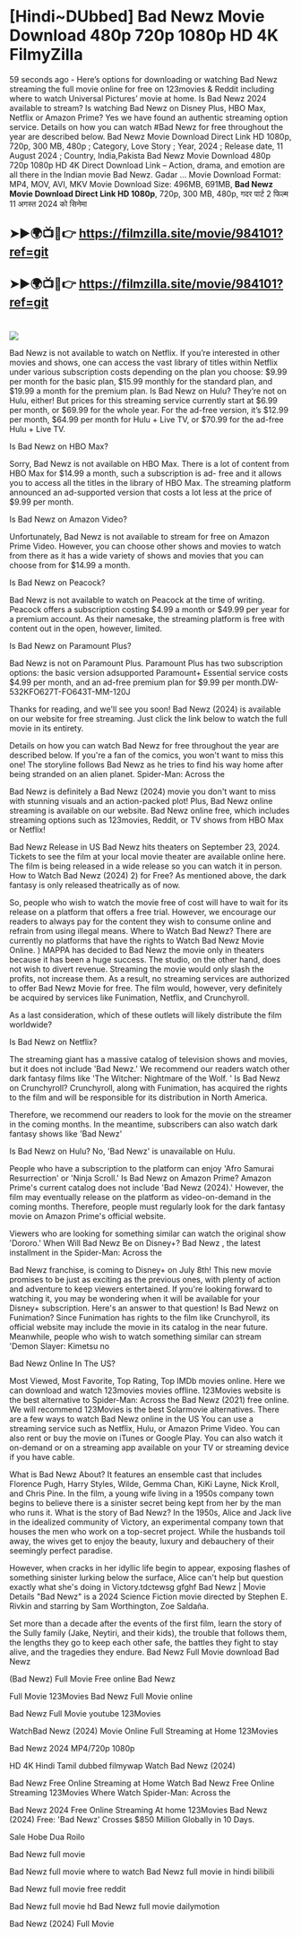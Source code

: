 # [Hindi~DUbbed] Bad Newz Movie Download 480p 720p 1080p HD 4K FilmyZilla


59 seconds ago - Here’s options for downloading or watching Bad Newz streaming the full movie online for free on 123movies & Reddit including where to watch Universal Pictures’ movie at home. Is Bad Newz 2024 available to stream? Is watching Bad Newz on Disney Plus, HBO Max, Netflix or Amazon Prime? Yes we have found an authentic streaming option service. Details on how you can watch #Bad Newz for free throughout the year are described below. Bad Newz Movie Download Direct Link HD 1080p, 720p, 300 MB, 480p ; Category, Love Story ; Year, 2024 ; Release date, 11 August 2024 ; Country, India,Pakista Bad Newz Movie Download 480p 720p 1080p HD 4K Direct Download Link – Action, drama, and emotion are all there in the Indian movie Bad Newz. Gadar ...
Movie Download Format: MP4, MOV, AVI, MKV
Movie Download Size: 496MB, 691MB, **Bad Newz Movie Download Direct Link HD 1080p**, 720p, 300 MB, 480p, गदर पार्ट 2 फिल्म 11 अगस्त 2024 को सिनेमा

## ➤►🌍📺📱👉   https://filmzilla.site/movie/984101?ref=git

## ➤►🌍📺📱👉   https://filmzilla.site/movie/984101?ref=git

#

<img src="https://image.tmdb.org/t/p/w780//dRot2ng1pN6uJpLPikxDrbkngmu.jpg" />

Bad Newz is not available to watch on Netflix. If you’re interested in other movies and shows, one can access the vast library of titles within Netflix under various subscription costs depending on the plan you choose: $9.99 per month for the basic plan, $15.99 monthly for the standard plan, and $19.99 a month for the premium plan. Is Bad Newz on Hulu? They’re not on Hulu, either! But prices for this streaming service currently start at $6.99 per month, or $69.99 for the whole year. For the ad-free version, it’s $12.99 per month, $64.99 per month for Hulu + Live TV, or $70.99 for the ad-free Hulu + Live TV.

Is Bad Newz on HBO Max?

Sorry, Bad Newz is not available on HBO Max. There is a lot of content from HBO Max for $14.99 a month, such a subscription is ad- free and it allows you to access all the titles in the library of HBO Max. The streaming platform announced an ad-supported version that costs a lot less at the price of $9.99 per month.

Is Bad Newz on Amazon Video?

Unfortunately, Bad Newz is not available to stream for free on Amazon Prime Video. However, you can choose other shows and movies to watch from there as it has a wide variety of shows and movies that you can choose from for $14.99 a month.

Is Bad Newz on Peacock?

Bad Newz is not available to watch on Peacock at the time of writing. Peacock offers a subscription costing $4.99 a month or $49.99 per year for a premium account. As their namesake, the streaming platform is free with content out in the open, however, limited.

Is Bad Newz on Paramount Plus?

Bad Newz is not on Paramount Plus. Paramount Plus has two subscription options: the basic version adsupported Paramount+ Essential service costs $4.99 per month, and an ad-free premium plan for $9.99 per month.DW-532KFO627T-FO643T-MM-120J

Thanks for reading, and we'll see you soon! Bad Newz (2024) is available on our website for free streaming. Just click the link below to watch the full movie in its entirety.

Details on how you can watch Bad Newz for free throughout the year are described below. If you're a fan of the comics, you won't want to miss this one! The storyline follows Bad Newz as he tries to find his way home after being stranded on an alien planet. Spider-Man: Across the

Bad Newz is definitely a Bad Newz (2024) movie you don't want to miss with stunning visuals and an action-packed plot! Plus, Bad Newz online streaming is available on our website. Bad Newz online free, which includes streaming options such as 123movies, Reddit, or TV shows from HBO Max or Netflix!

Bad Newz Release in US Bad Newz hits theaters on September 23, 2024. Tickets to see the film at your local movie theater are available online here. The film is being released in a wide release so you can watch it in person. How to Watch Bad Newz (2024) 2) for Free? As mentioned above, the dark fantasy is only released theatrically as of now.

So, people who wish to watch the movie free of cost will have to wait for its release on a platform that offers a free trial. However, we encourage our readers to always pay for the content they wish to consume online and refrain from using illegal means. Where to Watch Bad Newz? There are currently no platforms that have the rights to Watch Bad Newz Movie Online. ) MAPPA has decided to Bad Newz the movie only in theaters because it has been a huge success. The studio, on the other hand, does not wish to divert revenue. Streaming the movie would only slash the profits, not increase them. As a result, no streaming services are authorized to offer Bad Newz Movie for free. The film would, however, very definitely be acquired by services like Funimation, Netflix, and Crunchyroll.

As a last consideration, which of these outlets will likely distribute the film worldwide?

Is Bad Newz on Netflix?

The streaming giant has a massive catalog of television shows and movies, but it does not include 'Bad Newz.' We recommend our readers watch other dark fantasy films like 'The Witcher: Nightmare of the Wolf. ' Is Bad Newz on Crunchyroll? Crunchyroll, along with Funimation, has acquired the rights to the film and will be responsible for its distribution in North America.

Therefore, we recommend our readers to look for the movie on the streamer in the coming months. In the meantime, subscribers can also watch dark fantasy shows like 'Bad Newz'

Is Bad Newz on Hulu? No, 'Bad Newz' is unavailable on Hulu.

People who have a subscription to the platform can enjoy 'Afro Samurai Resurrection' or 'Ninja Scroll.' Is Bad Newz on Amazon Prime? Amazon Prime's current catalog does not include 'Bad Newz (2024).' However, the film may eventually release on the platform as video-on-demand in the coming months. Therefore, people must regularly look for the dark fantasy movie on Amazon Prime's official website.

Viewers who are looking for something similar can watch the original show 'Dororo.' When Will Bad Newz Be on Disney+? Bad Newz , the latest installment in the Spider-Man: Across the

Bad Newz franchise, is coming to Disney+ on July 8th! This new movie promises to be just as exciting as the previous ones, with plenty of action and adventure to keep viewers entertained. If you're looking forward to watching it, you may be wondering when it will be available for your Disney+ subscription. Here's an answer to that question! Is Bad Newz on Funimation? Since Funimation has rights to the film like Crunchyroll, its official website may include the movie in its catalog in the near future. Meanwhile, people who wish to watch something similar can stream 'Demon Slayer: Kimetsu no

Bad Newz Online In The US?

Most Viewed, Most Favorite, Top Rating, Top IMDb movies online. Here we can download and watch 123movies movies offline. 123Movies website is the best alternative to Spider-Man: Across the Bad Newz (2021) free online. We will recommend 123Movies is the best Solarmovie alternatives. There are a few ways to watch Bad Newz online in the US You can use a streaming service such as Netflix, Hulu, or Amazon Prime Video. You can also rent or buy the movie on iTunes or Google Play. You can also watch it on-demand or on a streaming app available on your TV or streaming device if you have cable.

What is Bad Newz About? It features an ensemble cast that includes Florence Pugh, Harry Styles, Wilde, Gemma Chan, KiKi Layne, Nick Kroll, and Chris Pine. In the film, a young wife living in a 1950s company town begins to believe there is a sinister secret being kept from her by the man who runs it. What is the story of Bad Newz? In the 1950s, Alice and Jack live in the idealized community of Victory, an experimental company town that houses the men who work on a top-secret project. While the husbands toil away, the wives get to enjoy the beauty, luxury and debauchery of their seemingly perfect paradise.

However, when cracks in her idyllic life begin to appear, exposing flashes of something sinister lurking below the surface, Alice can't help but question exactly what she's doing in Victory.tdctewsg gfghf Bad Newz | Movie Details "Bad Newz" is a 2024 Science Fiction movie directed by Stephen E. Rivkin and starring by Sam Worthington, Zoe Saldaña.

Set more than a decade after the events of the first film, learn the story of the Sully family (Jake, Neytiri, and their kids), the trouble that follows them, the lengths they go to keep each other safe, the battles they fight to stay alive, and the tragedies they endure. Bad Newz Full Movie download Bad Newz

(Bad Newz) Full Movie Free online Bad Newz

Full Movie 123Movies Bad Newz Full Movie online

Bad Newz Full Movie youtube 123Movies

WatchBad Newz (2024) Movie Online Full Streaming at Home 123Movies

Bad Newz 2024 MP4/720p 1080p

HD 4K Hindi Tamil dubbed filmywap Watch Bad Newz (2024)

Bad Newz Free Online Streaming at Home Watch Bad Newz Free Online Streaming 123Movies Where Watch Spider-Man: Across the

Bad Newz 2024 Free Online Streaming At home 123Movies Bad Newz (2024) Free: 'Bad Newz' Crosses $850 Million Globally in 10 Days.

Sale Hobe Dua Roilo

Bad Newz full movie

Bad Newz full movie where to watch Bad Newz full movie in hindi bilibili

Bad Newz full movie free reddit

Bad Newz full movie hd Bad Newz full movie dailymotion

Bad Newz (2024) Full Movie